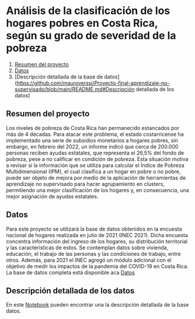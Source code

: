 # Análisis de la clasificación de los hogares pobres en Costa Rica, según su grado de severidad de la pobreza
1. [Resumen del proyecto](https://github.com/mauroverssi/Proyecto-final-aprendizaje-no-supervisado/blob/main/README.md#resumen-del-proyecto)
2. [Datos](https://github.com/mauroverssi/Proyecto-final-aprendizaje-no-supervisado/blob/main/README.md#datos)
3. [Descripción detallada de la base de datos](https://github.com/mauroverssi/Proyecto-final-aprendizaje-no-supervisado/blob/main/README.md#Descripción detallada de los datos)




## Resumen del proyecto
Los niveles de pobreza de Costa Rica han permanecido estancados por más de 4 décadas. Para atacar este problema, el estado costarricense ha implementado una serie de subsidios monetarios a hogares pobres, sin embargo, en febrero del 2022, un informe indicó que cerca de 200.000 personas reciben ayudas estatales, que representa el 26,5% del fondo de pobreza, pese a no calificar en condición de pobreza. Esta situación motiva a revisar si la información que se utiliza para calcular el Índice de Pobreza Multidimensional (IPM), el cual clasifica a un hogar en pobre o no pobre, puede ser objeto de mejora por medio de la aplicación de herramientas de aprendizaje no supervisado para hacer agrupamiento en clusters, permitiendo una mejor clasificación de los hogares y, en consecuencia, una mejor asignación de ayudas estatales.

## Datos

Para este proyecto se utilizará la base de datos obtenidos en la encuesta nacional de hogares realizada en julio de 2021 (INEC 2021). Dicha encuesta concentra información del ingreso de los hogares, su distribución territorial y las características de estos. Se contemplan datos sobre vivienda, educación, el trabajo de las personas y las condiciones de trabajo, entre otros. Además, para 2021 el INEC agregó un módulo adicional con el objetivo de medir los impactos de la pandemia del COVID-19 en Costa Rica. La base de datos completa está disponible aca [Datos](https://github.com/mauroverssi/Proyecto-final-aprendizaje-no-supervisado/blob/main/Datos/ENAHO%202021.sav)

## Descripción detallada de los datos

En este [Notebook](https://github.com/mauroverssi/Proyecto-final-aprendizaje-no-supervisado/blob/main/Notebooks/Proyecto%20-%20Revision%20datos.ipynb) pueden encontrar una la descripción detallada de la base datos. 
